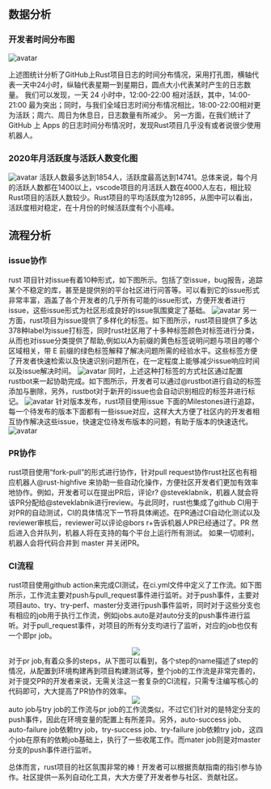 ## 数据分析
### 开发者时间分布图
![avatar](./images/whd.png)

上述图统计分析了GitHub上Rust项目日志的时间分布情况，采用打孔图，横轴代表一天中24小时，纵轴代表星期一到星期日，圆点大小代表某时产生的日志数量。
我们可以发现，一天 24 小时中，12:00-22:00 相对活跃，其中，14:00-21:00 最为突出；同时，与我们全域日志时间分布情况相比，18:00-22:00相对更为活跃；周六、周日为休息日，日志数量有所减少。
另一方面，在我们统计了GitHub 上 Apps 的日志时间分布情况时，发现Rust项目几乎没有或者说很少使用机器人。

### 2020年月活跃度与活跃人数变化图
![avatar](./images/act.png)
活跃人数最多达到1854人，活跃度最高达到14741。总体来说，每个月的活跃人数都在1400以上，vscode项目的月活跃人数在4000人左右，相比较Rust项目的活跃人数较少。Rust项目的平均活跃度为12895，从图中可以看出，活跃度相对稳定，在十月份的时候活跃度有个小高峰。


## 流程分析
### issue协作
rust 项目针对issue有着10种形式，如下图所示。包括了空issue，bug报告，追踪某个不稳定的库，甚至是提供别的平台社区进行问答等。可以看到它的issue形式非常丰富，涵盖了各个开发者的几乎所有可能的issue形式，方便开发者进行issue，这些issue形式为社区形成良好的issue氛围奠定了基础。
![avatar](./images/issue_template.png)
另一方面，rust项目为issue提供了多样化的标签。如下图所示，rust项目提供了多达378种label为issue打标签，同时rust社区用了十多种标签颜色对标签进行分类，从而也对issue分类提供了帮助,例如以A为前缀的黄色标签说明问题与项目的哪个区域相关，带 E 前缀的绿色标签解释了解决问题所需的经验水平。这些标签方便了开发者快速检索以及快速识别问题所在，在一定程度上能够减少issue响应时间以及issue解决时间。
![avatar](./images/issue_label.png)
同时，上述这种打标签的方式社区通过配置rustbot来一起协助完成。如下图所示，开发者可以通过@rustbot进行自动的标签添加与删除，另外，rustbot对于新开的issue也会自动识别相应的标签并进行标记。
![avatar](./images/auto_label.png)
针对版本发布，rust项目使用issue 下面的Milestones进行追踪，每一个待发布的版本下面都有一些issue对应，这样大大方便了社区内的开发者相互协作解决这些issue，快速定位待发布版本的问题，有助于版本的快速迭代。
![avatar](./images/milestone.png)
### PR协作
rust项目使用“fork-pull”的形式进行协作，针对pull request协作rust社区也有相应机器人@rust-highfive 来协助一些自动化操作，方便社区开发者们更加有效率地协作。例如，开发者可以在提出PR后，评论r? @steveklabnik，机器人就会将该PR分配给@steveklabnik进行review。与此同时，rust也集成了github CI用于对PR的自动测试，CI的具体情况下一节将具体阐述。在PR通过CI自动化测试以及reviewer审核后，reviewer可以评论@bors r+告诉机器人PR已经通过了。PR 然后进入合并队列，机器人将在支持的每个平台上运行所有测试。 如果一切顺利，机器人会将代码合并到 master 并关闭PR。
### CI流程
rust项目使用github action来完成CI测试，在ci.yml文件中定义了工作流。如下图所示，工作流主要对push与pull_request事件进行监听。对于push事件，主要对项目auto、try、try-perf、master分支进行push事件监听，同时对于这些分支也有相应的job用于执行工作流，例如jobs.auto是对auto分支的push事件进行监听。对于pull_request事件，对项目的所有分支均进行了监听，对应的job也仅有一个即pr job。
<!-- ![avatar](./images/ci.png) -->
<div align="center"> <img src="./images/ci.png"/></div>
对于pr job,有着众多的steps，从下图可以看到，各个step的name描述了step的情况，从配置到环境构建再到项目构建测试等，整个job的工作流是非常完善的，对于提交PR的开发者来说，无需关注这一套复杂的CI流程，只需专注编写核心的代码即可，大大提高了PR协作的效率。
<div align="center"> <img src="./images/ci-pr.png"/></div>
auto job与try job的工作流与pr job的工作流类似，不过它们针对的是特定分支的push事件，因此在环境变量的配置上有所差异。另外，auto-success job、auto-failure job依赖try job，try-success job、try-failure job依赖try job，这四个job在原有的依赖job基础上，执行了一些收尾工作。而mater job则是对master分支的push事件进行监听。

总体而言，rust项目的社区氛围非常的棒！开发者可以根据贡献指南的指引参与协作。社区提供一系列自动化工具，大大方便了开发者参与社区、贡献社区。